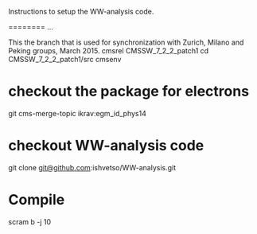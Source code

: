 Instructions to setup the WW-analysis code. 


========
...

This the branch that is used for synchronization with Zurich, Milano and Peking groups, March 2015.
cmsrel CMSSW_7_2_2_patch1
cd CMSSW_7_2_2_patch1/src
cmsenv
# checkout the package for electrons
git cms-merge-topic ikrav:egm_id_phys14
# checkout WW-analysis code
git clone git@github.com:ishvetso/WW-analysis.git
# Compile
scram b -j 10
